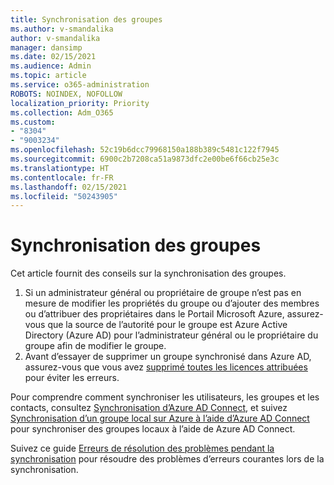```yaml
---
title: Synchronisation des groupes
ms.author: v-smandalika
author: v-smandalika
manager: dansimp
ms.date: 02/15/2021
ms.audience: Admin
ms.topic: article
ms.service: o365-administration
ROBOTS: NOINDEX, NOFOLLOW
localization_priority: Priority
ms.collection: Adm_O365
ms.custom:
- "8304"
- "9003234"
ms.openlocfilehash: 52c19b6dcc79968150a188b389c5481c122f7945
ms.sourcegitcommit: 6900c2b7208ca51a9873dfc2e00be6f66cb25e3c
ms.translationtype: HT
ms.contentlocale: fr-FR
ms.lasthandoff: 02/15/2021
ms.locfileid: "50243905"
---
```

# <a name="group-sync"></a>Synchronisation des groupes

Cet article fournit des conseils sur la synchronisation des groupes.

1. Si un administrateur général ou propriétaire de groupe n’est pas en mesure de modifier les propriétés du groupe ou d’ajouter des membres ou d’attribuer des propriétaires dans le Portail Microsoft Azure, assurez-vous que la source de l’autorité pour le groupe est Azure Active Directory (Azure AD) pour l’administrateur général ou le propriétaire du groupe afin de modifier le groupe.
2. Avant d’essayer de supprimer un groupe synchronisé dans Azure AD, assurez-vous que vous avez [supprimé toutes les licences attribuées](https://docs.microsoft.com/azure/active-directory/enterprise-users/licensing-group-advanced) pour éviter les erreurs.

Pour comprendre comment synchroniser les utilisateurs, les groupes et les contacts, consultez [Synchronisation d’Azure AD Connect](https://docs.microsoft.com/azure/active-directory/hybrid/concept-azure-ad-connect-sync-user-and-contacts), et suivez [Synchronisation d’un groupe local sur Azure à l’aide d’Azure AD Connect](https://docs.microsoft.com/azure/active-directory/hybrid/whatis-hybrid-identity?WT.mc_id=Portal-Microsoft_Azure_Support) pour synchroniser des groupes locaux à l’aide de Azure AD Connect.

Suivez ce guide [Erreurs de résolution des problèmes pendant la synchronisation](https://docs.microsoft.com/azure/active-directory/hybrid/tshoot-connect-sync-errors) pour résoudre des problèmes d’erreurs courantes lors de la synchronisation.

